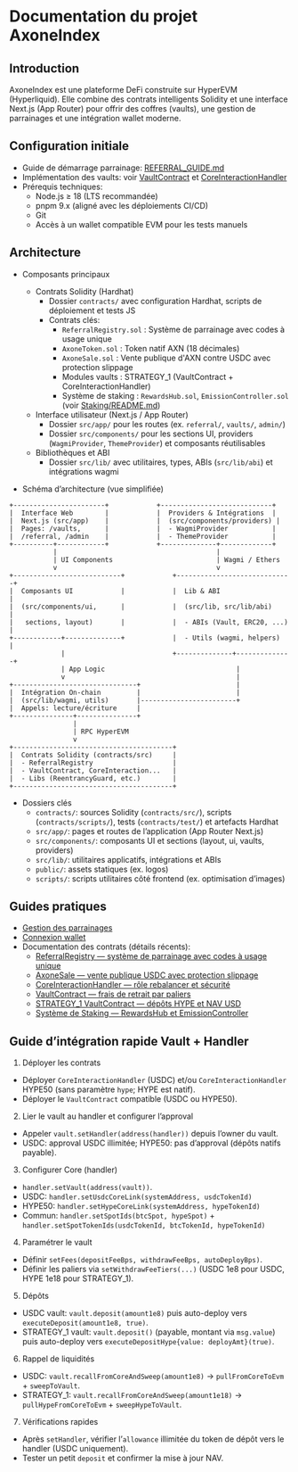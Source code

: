 # Documentation du projet AxoneIndex

## Introduction
AxoneIndex est une plateforme DeFi construite sur HyperEVM (Hyperliquid). Elle combine des contrats intelligents Solidity et une interface Next.js (App Router) pour offrir des coffres (vaults), une gestion de parrainages et une intégration wallet moderne.

## Configuration initiale
- Guide de démarrage parrainage: [REFERRAL_GUIDE.md](./REFERRAL_GUIDE.md)
- Implémentation des vaults: voir [VaultContract](./contracts/VaultContract.md) et [CoreInteractionHandler](./contracts/CoreInteractionHandler.md)
- Prérequis techniques:
  - Node.js ≥ 18 (LTS recommandée)
  - pnpm 9.x (aligné avec les déploiements CI/CD)
  - Git
  - Accès à un wallet compatible EVM pour les tests manuels

## Architecture
- Composants principaux
  - Contrats Solidity (Hardhat)
    - Dossier `contracts/` avec configuration Hardhat, scripts de déploiement et tests JS
    - Contrats clés: 
      - `ReferralRegistry.sol` : Système de parrainage avec codes à usage unique
      - `AxoneToken.sol` : Token natif AXN (18 décimales)
      - `AxoneSale.sol` : Vente publique d'AXN contre USDC avec protection slippage
      - Modules vaults : STRATEGY_1 (VaultContract + CoreInteractionHandler)
      - Système de staking : `RewardsHub.sol`, `EmissionController.sol` (voir [Staking/README.md](../contracts/src/Staking/README.md))
  - Interface utilisateur (Next.js / App Router)
    - Dossier `src/app/` pour les routes (ex. `referral/`, `vaults/`, `admin/`)
    - Dossier `src/components/` pour les sections UI, providers (`WagmiProvider`, `ThemeProvider`) et composants réutilisables
  - Bibliothèques et ABI
    - Dossier `src/lib/` avec utilitaires, types, ABIs (`src/lib/abi`) et intégrations wagmi

- Schéma d’architecture (vue simplifiée)
```
+-----------------------+            +----------------------------+
|  Interface Web        |            |  Providers & Intégrations  |
|  Next.js (src/app)    |            |  (src/components/providers) |
|  Pages: /vaults,      |            |  - WagmiProvider           |
|  /referral, /admin    |            |  - ThemeProvider           |
+----------+------------+            +--------------+-------------+
           |                                        |
           | UI Components                          | Wagmi / Ethers
           v                                        v
+---------------------------+            +-----------------------------+
|  Composants UI            |            |  Lib & ABI                  |
|  (src/components/ui,      |            |  (src/lib, src/lib/abi)     |
|   sections, layout)       |            |  - ABIs (Vault, ERC20, ...) |
+------------+--------------+            |  - Utils (wagmi, helpers)   |
             |                           +--------------+--------------+
             | App Logic                                 |
             v                                           |
+-------------------------------+                        |
|  Intégration On-chain         |                        |
|  (src/lib/wagmi, utils)       |------------------------+
|  Appels: lecture/écriture     |
+---------------+---------------+
                |
                | RPC HyperEVM
                v
+----------------------------------------+
|  Contrats Solidity (contracts/src)     |
|  - ReferralRegistry                    |
|  - VaultContract, CoreInteraction...   |
|  - Libs (ReentrancyGuard, etc.)        |
+----------------------------------------+
```

- Dossiers clés
  - `contracts/`: sources Solidity (`contracts/src/`), scripts (`contracts/scripts/`), tests (`contracts/test/`) et artefacts Hardhat
  - `src/app/`: pages et routes de l’application (App Router Next.js)
  - `src/components/`: composants UI et sections (layout, ui, vaults, providers)
  - `src/lib/`: utilitaires applicatifs, intégrations et ABIs
  - `public/`: assets statiques (ex. logos)
  - `scripts/`: scripts utilitaires côté frontend (ex. optimisation d’images)

## Guides pratiques
- [Gestion des parrainages](./REFERRAL_MANAGEMENT_GUIDE.md)
- [Connexion wallet](./WALLET_CONNECTION_GUIDE.md)
- Documentation des contrats (détails récents):
  - [ReferralRegistry — système de parrainage avec codes à usage unique](./contracts/ReferralRegistry.md)
  - [AxoneSale — vente publique USDC avec protection slippage](./contracts/AxoneSale.md)
  - [CoreInteractionHandler — rôle rebalancer et sécurité](./contracts/CoreInteractionHandler.md)
  - [VaultContract — frais de retrait par paliers](./contracts/VaultContract.md)
  - [STRATEGY_1 VaultContract — dépôts HYPE et NAV USD](./contracts/STRATEGY_1_VaultContract.md)
  - [Système de Staking — RewardsHub et EmissionController](./contracts/StakingSystem.md)

## Guide d’intégration rapide Vault + Handler

1) Déployer les contrats
- Déployer `CoreInteractionHandler` (USDC) et/ou `CoreInteractionHandler` HYPE50 (sans paramètre `hype`; HYPE est natif).
- Déployer le `VaultContract` compatible (USDC ou HYPE50).

2) Lier le vault au handler et configurer l’approval
- Appeler `vault.setHandler(address(handler))` depuis l’owner du vault.
- USDC: approval USDC illimitée; HYPE50: pas d’approval (dépôts natifs payable).

3) Configurer Core (handler)
- `handler.setVault(address(vault))`.
- USDC: `handler.setUsdcCoreLink(systemAddress, usdcTokenId)`
- HYPE50: `handler.setHypeCoreLink(systemAddress, hypeTokenId)`
- Commun: `handler.setSpotIds(btcSpot, hypeSpot)` + `handler.setSpotTokenIds(usdcTokenId, btcTokenId, hypeTokenId)`

4) Paramétrer le vault
- Définir `setFees(depositFeeBps, withdrawFeeBps, autoDeployBps)`.
- Définir les paliers via `setWithdrawFeeTiers(...)` (USDC 1e8 pour USDC, HYPE 1e18 pour STRATEGY_1).

5) Dépôts
- USDC vault: `vault.deposit(amount1e8)` puis auto-deploy vers `executeDeposit(amount1e8, true)`.
- STRATEGY_1 vault: `vault.deposit()` (payable, montant via `msg.value`) puis auto-deploy vers `executeDepositHype{value: deployAmt}(true)`.

6) Rappel de liquidités
- USDC: `vault.recallFromCoreAndSweep(amount1e8)` → `pullFromCoreToEvm` + `sweepToVault`.
- STRATEGY_1: `vault.recallFromCoreAndSweep(amount1e18)` → `pullHypeFromCoreToEvm` + `sweepHypeToVault`.

7) Vérifications rapides
- Après `setHandler`, vérifier l’`allowance` illimitée du token de dépôt vers le handler (USDC uniquement).
- Tester un petit `deposit` et confirmer la mise à jour NAV.
